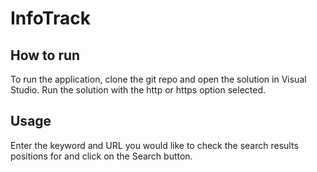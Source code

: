 # InfoTrack

## How to run

To run the application, clone the git repo and open the solution in Visual Studio.
Run the solution with the http or https option selected.

## Usage

Enter the keyword and URL you would like to check the search results positions for and click on the Search button.
